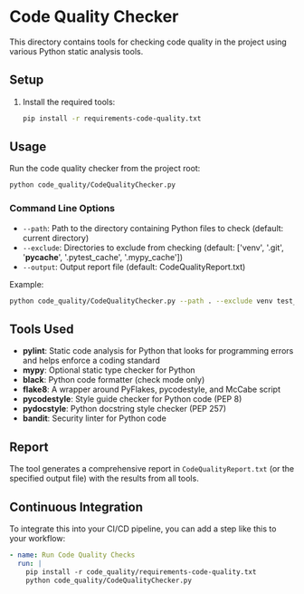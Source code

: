 # Code Quality Checker

This directory contains tools for checking code quality in the project using various Python static analysis tools.

## Setup

1. Install the required tools:
   ```bash
   pip install -r requirements-code-quality.txt
   ```

## Usage

Run the code quality checker from the project root:

```bash
python code_quality/CodeQualityChecker.py
```

### Command Line Options

- `--path`: Path to the directory containing Python files to check (default: current directory)
- `--exclude`: Directories to exclude from checking (default: ['venv', '.git', '__pycache__', '.pytest_cache', '.mypy_cache'])
- `--output`: Output report file (default: CodeQualityReport.txt)

Example:
```bash
python code_quality/CodeQualityChecker.py --path . --exclude venv test_data --output my_report.txt
```

## Tools Used

- **pylint**: Static code analysis for Python that looks for programming errors and helps enforce a coding standard
- **mypy**: Optional static type checker for Python
- **black**: Python code formatter (check mode only)
- **flake8**: A wrapper around PyFlakes, pycodestyle, and McCabe script
- **pycodestyle**: Style guide checker for Python code (PEP 8)
- **pydocstyle**: Python docstring style checker (PEP 257)
- **bandit**: Security linter for Python code

## Report

The tool generates a comprehensive report in `CodeQualityReport.txt` (or the specified output file) with the results from all tools.

## Continuous Integration

To integrate this into your CI/CD pipeline, you can add a step like this to your workflow:

```yaml
- name: Run Code Quality Checks
  run: |
    pip install -r code_quality/requirements-code-quality.txt
    python code_quality/CodeQualityChecker.py
```
